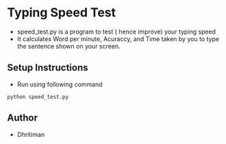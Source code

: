 # Typing Speed Test

- speed_test.py is a program to test ( hence improve) your typing speed
- It calculates Word per minute, Acuraccy, and Time taken by you to type the sentence shown on your screen.

## Setup Instructions

- Run using following command

```
python speed_test.py
```

## Author

- Dhritiman
